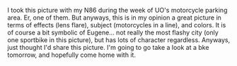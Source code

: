 I took this picture with my N86 during the week of UO's motorcycle parking area. Er, one of them. But anyways, this is in my opinion a great picture in terms of effects (lens flare), subject (motorcycles in a line), and colors. It is of course a bit symbolic of Eugene... not really the most flashy city (only one sportbike in this picture), but has lots of character regardless. Anyways, just thought I'd share this picture. I'm going to go take a look at a bke tomorrow, and hopefully come home with it.